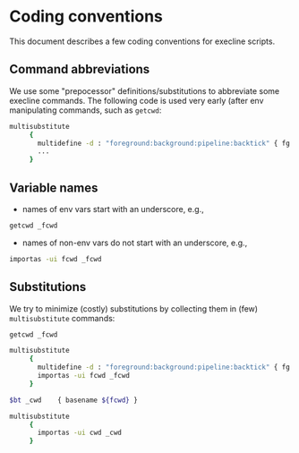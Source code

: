 # Coding conventions

This document describes a few coding conventions for execline scripts.

## Command abbreviations

We use some "prepocessor" definitions/substitutions to abbreviate some execline commands.
The following code is used very early (after env manipulating commands, such as `getcwd`:

```bash
multisubstitute
     {
       multidefine -d : "foreground:background:pipeline:backtick" { fg bg pipe bt }
       ...
     }
```

## Variable names

 - names of env vars start with an underscore, e.g.,

```bash
getcwd _fcwd 
```

- names of non-env vars do not start with an underscore, e.g.,

```bash
importas -ui fcwd _fcwd
```

## Substitutions

We try to minimize (costly) substitutions by collecting them  in (few) `multisubstitute` commands:

```bash
getcwd _fcwd 

multisubstitute
     {
       multidefine -d : "foreground:background:pipeline:backtick" { fg bg pipe bt }
       importas -ui fcwd _fcwd
     }

$bt _cwd    { basename ${fcwd} }

multisubstitute
     {
       importas -ui cwd _cwd
     }
```
